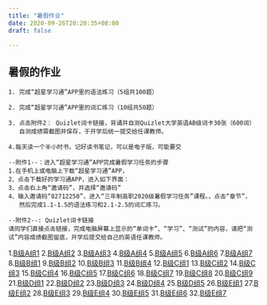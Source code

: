```yaml
---
title: "暑假作业"
date: 2020-09-26T20:20:35+08:00
draft: false

---
```

## 暑假的作业
  
    1. 完成“超星学习通”APP里的语法练习（5组共100题）

    2. 完成“超星学习通”APP里的词汇练习（10组共50题）

    3. 点击附件2： Quizlet词卡链接，背诵并自测Quizlet大学英语AB级词卡30张（600词）
       自测成绩需截图并保存，于开学后统一提交给任课教师。

    4.每天读一个半小时书，记好读书笔记，可以是电子版，可能要交

    --附件1--：进入“超星学习通”APP完成暑假学习任务的步骤
    1.在手机上或电脑上下载“超星学习通”APP，
    2、点击下载好的学习通APP，进入如下界面：
    3、点击右上角“邀请码”，并选择“邀请码”
    4、输入邀请码“82712250”，进入“三年制高职2020级暑假学习任务”课程。，点击“章节”，
       然后完成1.1-1.5的语法练习和2.1-2.5的词汇练习。
  
    --附件2--: Quizlet词卡链接
    请同学们直接点击链接，完成电脑屏幕上显示的“单词卡”、“学习”、“测试”的内容，请把“测试”内容成绩截图留底，开学后提交给自己的英语任课教师。 

1.[B级A组1](https://quizlet.com/cn/486065661/b%E7%BA%A7a%E7%BB%841-flash-cards/)
2.[B级A组2](https://quizlet.com/cn/486067789/b%E7%BA%A7a%E7%BB%842-flash-cards)
3.[B级A组3](https://quizlet.com/cn/486088843/b%E7%BA%A7a%E7%BB%843-flash-cards/)
4.[B级A组4](https://quizlet.com/cn/486091073/b%E7%BA%A7a%E7%BB%844-flash-cards/)
5.[B级A组5](https://quizlet.com/cn/486093406/b%E7%BA%A7a%E7%BB%845-flash-cards/)
6.[B级A组6](https://quizlet.com/cn/486097424/b%E7%BA%A7a%E7%BB%846-flash-cards/)
7.[B级A组7](https://quizlet.com/cn/486100490/b%E7%BA%A7a%E7%BB%847-flash-cards/)
8.[B级B组1](https://quizlet.com/cn/475047671/b%E7%BA%A7b%E7%BB%841-flash-cards/)
9.[B级B组2](https://quizlet.com/cn/475050446/b%E7%BA%A7b%E7%BB%842-flash-cards/)
10.[B级B组3](https://quizlet.com/cn/475051089/b%E7%BA%A7b%E7%BB%843-flash-cards/)
11.[B级B组4](https://quizlet.com/cn/475051628/b%E7%BA%A7b%E7%BB%844-flash-cards/)
12.[B级C组1](https://quizlet.com/cn/516000937/b%E7%BA%A7c%E7%BB%841-flash-cards/)
13.[B级C组2](https://quizlet.com/cn/496625665/b%E7%BA%A7c%E7%BB%842-flash-cards/)
14.[B级C组3](https://quizlet.com/cn/516002676/b%E7%BA%A7c%E7%BB%843-flash-cards/)
15.[B级C组4](https://quizlet.com/cn/516003433/b%E7%BA%A7c%E7%BB%844-flash-cards/)
16.[B级C组5](https://quizlet.com/cn/516005780/b%E7%BA%A7c%E7%BB%845-flash-cards/)
17.[B级C组6](https://quizlet.com/cn/516004189/b%E7%BA%A7c%E7%BB%846-flash-cards/)
18.[B级C组7](https://quizlet.com/cn/486533363/b%E7%BA%A7c%E7%BB%847-flash-cards/)
19.[B级C组8](https://quizlet.com/cn/516006740/b%E7%BA%A7c%E7%BB%848-flash-cards/)
20.[B级C组9](https://quizlet.com/cn/516007465/b%E7%BA%A7c%E7%BB%849-flash-cards/)
21.[B级D组1](https://quizlet.com/cn/479573914/b%E7%BA%A7d%E7%BB%841-flash-cards/)
22.[B级D组2](https://quizlet.com/cn/479574735/b%E7%BA%A7d%E7%BB%842-flash-cards/)
23.[B级D组3](https://quizlet.com/cn/479575056/b%E7%BA%A7d%E7%BB%843-flash-cards/)
24.[B级D组4](https://quizlet.com/cn/479575404/b%E7%BA%A7d%E7%BB%844-flash-cards/)
25.[B级D组5](https://quizlet.com/cn/479575850/b%E7%BA%A7d%E7%BB%845-flash-cards/)
26.[B级E组1](https://quizlet.com/cn/484953037/b%E7%BA%A7e%E7%BB%841-flash-cards/)
27.[B级E组2](https://quizlet.com/cn/484956357/b%E7%BA%A7e%E7%BB%842-flash-cards/)
28.[B级E组3](https://quizlet.com/cn/484962480/b%E7%BA%A7e%E7%BB%843-flash-cards/)
29.[B级E组4](https://quizlet.com/cn/484968424/b%E7%BA%A7e%E7%BB%844-flash-cards/)
30.[B级E组5](https://quizlet.com/cn/484972239/b%E7%BA%A7e%E7%BB%845-flash-cards/)
31.[B级E组6](https://quizlet.com/cn/485341862/b%E7%BA%A7e%E7%BB%846-flash-cards/)
32.[B级E组7](https://quizlet.com/cn/485350641/b%E7%BA%A7e%E7%BB%847-flash-cards/)  

